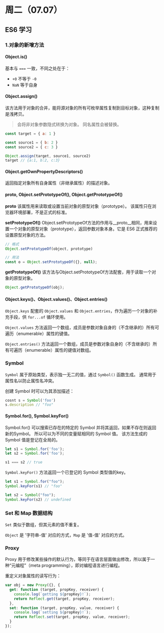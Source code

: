 # 周二（07.07）

## ES6 学习

### 1.对象的新增方法

#### Object.is()

基本与 `===` 一致，不同之处在于：

- `+0` 不等于 `-0`
- `NaN` 等于自身

#### Object.assign()

该方法用于对象的合并，能将源对象的所有可枚举属性复制到目标对象，这种复制是浅拷贝。
> 会将非对象参数隐式转换为对象。
> 同名属性会被替换。

```javascript
const target = { a: 1 }

const source1 = { b: 2 }
const source2 = { c: 3 }

Object.assign(target, source1, source2)
target // {a:1, b:2, c:3}
```

#### Object.getOwnPropertyDescriptors()

返回指定对象所有自身属性（非继承属性）的描述对象。

#### __proto__, Object.setPrototypeOf(), Object.getPrototypeOf()

**__proto__**
该属性用来读取或设置当前对象的原型对象（prototype）。
该属性只在浏览器环境部署，不是正式的标准。

**setPrototypeOf()**
Object.setPrototypeOf方法的作用与__proto__相同，用来设置一个对象的原型对象（prototype），返回参数对象本身。它是 ES6 正式推荐的设置原型对象的方法。

```javascript
// 格式
Object.setPrototypeOf(object, prototype)

// 用法
const o = Object.setPrototypeOf({}, null);
```

**getPrototypeOf()**
该方法与Object.setPrototypeOf方法配套，用于读取一个对象的原型对象。

```javascript
Object.getPrototypeOf(obj);
```

#### Object.keys()、Object.values()、Object.entries()

`Object.keys` 配套的 `Object.values` 和 `Object.entries`，作为遍历一个对象的补充手段，供 `for...of` 循环使用。

`Object.values` 方法返回一个数组，成员是参数对象自身的（不含继承的）所有可遍历（enumerable）属性的键值。

`Object.entries()` 方法返回一个数组，成员是参数对象自身的（不含继承的）所有可遍历（enumerable）属性的键值对数组。

### Symbol

`Symbol` 属于原始类型，表示独一无二的值，通过 `Symbol()` 函数生成。
通常用于属性名以防止属性名冲突。

创建 Symbol 时可以为其添加描述：

```javascript
cosnt s = Symbol('foo')
s.description // "foo"
```

#### Symbol.for(), Symbol.keyFor()

Symbol.for() 可以搜索已存在的特定的 Symbol 并将其返回，如果不存在则返回新的Symbol。
所以可以为不同的变量赋相同的 Symbol 值。
该方法生成的 Symbol 值是登记在全局的。

```javascript
let s1 = Symbol.for('foo');
let s2 = Symbol.for('foo');

s1 === s2 // true
```

`Symbol.keyFor()` 方法返回一个已登记的 Symbol 类型值的key。

```javascript
let s1 = Symbol.for("foo");
Symbol.keyFor(s1) // "foo"

let s2 = Symbol("foo");
Symbol.keyFor(s2) // undefined
```

### Set 和 Map 数据结构

`Set` 类似于数组，但其元素的值不重复。

`Object` 是 '字符串-值' 对应的方式，`Map` 是 '值-值' 对应的方式。

### Proxy

Proxy 用于修改某些操作的默认行为，等同于在语言层面做出修改，所以属于一种“元编程”（meta programming），即对编程语言进行编程。

重定义对象属性的读写行为：

```javascript
var obj = new Proxy({}, {
  get: function (target, propKey, receiver) {
    console.log(`getting ${propKey}!`);
    return Reflect.get(target, propKey, receiver);
  },
  set: function (target, propKey, value, receiver) {
    console.log(`setting ${propKey}!`);
    return Reflect.set(target, propKey, value, receiver);
  }
});
```
